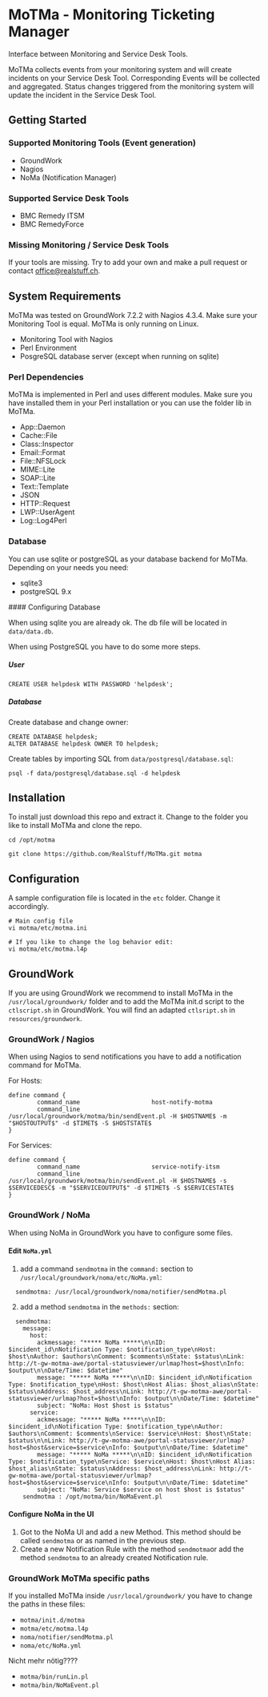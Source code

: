 # MoTMa - Monitoring Ticketing Manager

Interface between Monitoring and Service Desk Tools.

MoTMa collects events from your monitoring system and will create incidents on your Service Desk Tool. Corresponding Events will be collected and aggregated. Status changes triggered from the monitoring system will update the incident in the Service Desk Tool.

## Getting Started

### Supported Monitoring Tools (Event generation)

* GroundWork
* Nagios
* NoMa (Notification Manager)

### Supported Service Desk Tools

* BMC Remedy ITSM
* BMC RemedyForce

### Missing Monitoring / Service Desk Tools

If your tools are missing. Try to add your own and make a pull request or contact office@realstuff.ch.

## System Requirements

MoTMa was tested on GroundWork 7.2.2 with Nagios 4.3.4. Make sure your Monitoring Tool is equal. MoTMa is only running on Linux.
* Monitoring Tool with Nagios
* Perl Environment
* PosgreSQL database server (except when running on sqlite)

### Perl Dependencies

MoTMa is implemented in Perl and uses different modules. Make sure you have installed them in your Perl installation or you can use the folder lib in MoTMa.
* App::Daemon
* Cache::File
* Class::Inspector
* Email::Format
* File::NFSLock
* MIME::Lite
* SOAP::Lite
* Text::Template
* JSON
* HTTP::Request
* LWP::UserAgent
* Log::Log4Perl

### Database

You can use sqlite or postgreSQL as your database backend for MoTMa. Depending on your needs you need:
* sqlite3
* postgreSQL 9.x


#### Configuring Database

When using sqlite you are already ok. The db file will be located in `data/data.db`.

When using PostgreSQL you have to do some more steps.

##### User

```
CREATE USER helpdesk WITH PASSWORD 'helpdesk';
```

##### Database

Create database and change owner:

```
CREATE DATABASE helpdesk;
ALTER DATABASE helpdesk OWNER TO helpdesk;
```

Create tables by importing SQL from `data/postgresql/database.sql`:

```
psql -f data/postgresql/database.sql -d helpdesk
```

## Installation

To install just download this repo and extract it. Change to the folder you like to install MoTMa and clone the repo.

```
cd /opt/motma

git clone https://github.com/RealStuff/MoTMa.git motma
```

## Configuration

A sample configuration file is located in the `etc` folder. Change it accordingly. 

```
# Main config file
vi motma/etc/motma.ini

# If you like to change the log behavior edit:
vi motma/etc/motma.l4p
```
## GroundWork

If you are using GroundWork we recommend to install MoTMa in the `/usr/local/groundwork/` folder and to add the MoTMa init.d script to the `ctlscript.sh` in GroundWork. You will find an adapted `ctlsript.sh` in `resources/groundwork`.

### GroundWork / Nagios

When using Nagios to send notifications you have to add a notification command for MoTMa.

For Hosts:

```
define command {
        command_name                    host-notify-motma
        command_line                    /usr/local/groundwork/motma/bin/sendEvent.pl -H $HOSTNAME$ -m "$HOSTOUTPUT$" -d $TIMET$ -S $HOSTSTATE$
}
```

For Services:

```
define command {
        command_name                    service-notify-itsm
        command_line                    /usr/local/groundwork/motma/bin/sendEvent.pl -H $HOSTNAME$ -s $SERVICEDESC$ -m "$SERVICEOUTPUT$" -d $TIMET$ -S $SERVICESTATE$
}
```

### GroundWork / NoMa

When using NoMa in GroundWork you have to configure some files.

#### Edit `NoMa.yml`

1. add a command `sendmotma` in the `command:` section to `/usr/local/groundwork/noma/etc/NoMa.yml`:

```
  sendmotma: /usr/local/groundwork/noma/notifier/sendMotma.pl
```

2. add a method `sendmotma` in the `methods:` section:

```
  sendmotma:
    message:
      host:
        ackmessage: "***** NoMa *****\n\nID: $incident_id\nNotification Type: $notification_type\nHost: $host\nAuthor: $authors\nComment: $comments\nState: $status\nLink: http://t-gw-motma-awe/portal-statusviewer/urlmap?host=$host\nInfo: $output\n\nDate/Time: $datetime"
        message: "***** NoMa *****\n\nID: $incident_id\nNotification Type: $notification_type\nHost: $host\nHost Alias: $host_alias\nState: $status\nAddress: $host_address\nLink: http://t-gw-motma-awe/portal-statusviewer/urlmap?host=$host\nInfo: $output\n\nDate/Time: $datetime"
        subject: "NoMa: Host $host is $status"
      service:
        ackmessage: "***** NoMa *****\n\nID: $incident_id\nNotification Type: $notification_type\nAuthor: $authors\nComment: $comments\nService: $service\nHost: $host\nState: $status\n\nLink: http://t-gw-motma-awe/portal-statusviewer/urlmap?host=$host&service=$service\nInfo: $output\n\nDate/Time: $datetime"
        message: "***** NoMa *****\n\nID: $incident_id\nNotification Type: $notification_type\nService: $service\nHost: $host\nHost Alias: $host_alias\nState: $status\nAddress: $host_address\nLink: http://t-gw-motma-awe/portal-statusviewer/urlmap?host=$host&service=$service\nInfo: $output\n\nDate/Time: $datetime"
        subject: "NoMa: Service $service on host $host is $status"
    sendmotma : /opt/motma/bin/NoMaEvent.pl
```

#### Configure NoMa in the UI

1. Got to the NoMa UI and add a new Method. This method should be called `sendmotma` or as named in the previous step.
2. Create a new Notification Rule with the method `sendmotma`or add the method `sendmotma` to an already created Notification rule.

### GroundWork MoTMa specific paths

If you installed MoTMa inside `/usr/local/groundwork/` you have to change the paths in these files:

- `motma/init.d/motma`
- `motma/etc/motma.l4p`
- `noma/notifier/sendMotma.pl`
- `noma/etc/NoMa.yml`

Nicht mehr nötig????
- `motma/bin/runLin.pl`
- `motma/bin/NoMaEvent.pl`
